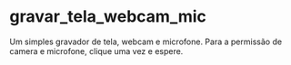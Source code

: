 # gravar_tela_webcam_mic
 Um simples gravador de tela, webcam e microfone.
Para a permissão de camera e microfone, clique uma vez e espere.
